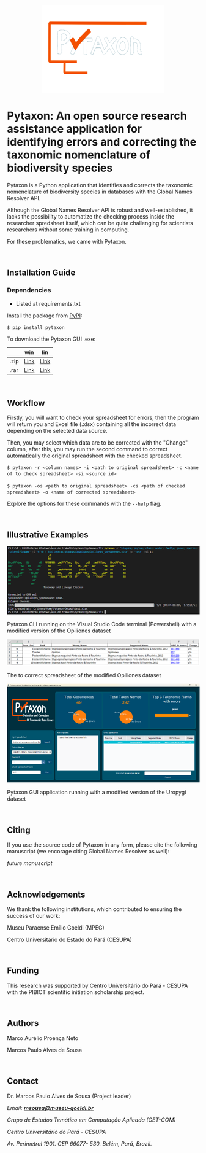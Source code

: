 <p align="center"><img src="./pytaxon/pytaxon_logo.png" width="320" height="230"></p>

# Pytaxon: An open source research assistance application for identifying errors and correcting the taxonomic nomenclature of biodiversity species

Pytaxon is a Python application that identifies and corrects the taxonomic nomenclature of biodiversity species in databases with the Global Names Resolver API.

Although the Global Names Resolver API is robust and well-established, it lacks the possibility to automatize the checking process inside the researcher spredsheet itself, which can be quite challenging for scientists researchers without some training in computing.

For these problematics, we came with Pytaxon.

<br>

## Installation Guide
### Dependencies
* Listed at requirements.txt

Install the package from [PyPI](https://pypi.org/project/pytaxon/):
```
$ pip install pytaxon
```
To download the Pytaxon GUI .exe: 

|      | win                                                          | lin                                                          |
| ---- | ------------------------------------------------------------ | ------------------------------------------------------------ |
| .zip | [Link](https://drive.google.com/file/d/1iBMTVAKbo_06jj6vAG30D01a-HThPzgc/view?usp=drive_link) | [Link](https://drive.google.com/file/d/1m-Jh1CIADKo0OAKUkFiMzj3cehlyShz5/view?usp=drive_link) |
| .rar | [Link](https://drive.google.com/file/d/1eTyPHLXGj11VH8MC0MMY8L8UH3aOcT16/view?usp=drive_link) | [Link](https://drive.google.com/file/d/1U1CxFBCMslfHMCgo52uZPVlwAShceqjh/view?usp=drive_link) |

<br>

## Workflow
Firstly, you will want to check your spreadsheet for errors, then the program will return you and Excel file (.xlsx) containing all the incorrect data depending on the selected data source.

Then, you may select which data are to be corrected with the "Change" column, after this, you may run the  second command to correct automatically the original spreadsheet with the checked spreadsheet.

```
$ pytaxon -r <column names> -i <path to original spreadsheet> -c <name of to check spreadsheet> -si <source id>

$ pytaxon -os <path to original spreadsheet> -cs <path of checked spreadsheet> -o <name of corrected spreadsheet>
```
Explore the options for these commands with the `--help` flag.

<br>

## Illustrative Examples

<p align="center"><img src="./assets/cli.png"></p>

Pytaxon CLI running on the Visual Studio Code terminal (Powershell) with a modified version of the Opiliones dataset

<p align="center"><img src="./assets/spreadsheet.png"></p>

The to correct spreadsheet of the modified Opiliones dataset

<p align="center"><img src="./assets/gui.png"></p>

Pytaxon GUI application running with a modified version of the Uropygi dataset

<br>

## Citing

If you use the source code of Pytaxon in any form, please cite the following manuscript (we encorage citing Global Names Resolver as well):

_future manuscript_

<br>

## Acknowledgements

We thank the following institutions, which contributed to ensuring the success of our work:

Museu Paraense Emílio Goeldi (MPEG)

Centro Universitário do Estado do Pará (CESUPA)

<br>

## Funding

This research was supported  by Centro Universitário do Pará - CESUPA with the PIBICT scientific initiation scholarship project.

<br>

## Authors

Marco Aurélio Proença Neto

Marcos Paulo Alves de Sousa

<br>

## Contact

Dr. Marcos Paulo Alves de Sousa (Project leader)

_Email: **msousa@museu-goeldi.br**_

_Grupo de Estudos Temático em Computação Aplicada (GET-COM)_

_Centro Universitário do Pará - CESUPA_

_Av. Perimetral 1901. CEP 66077- 530. Belém, Pará, Brazil._
